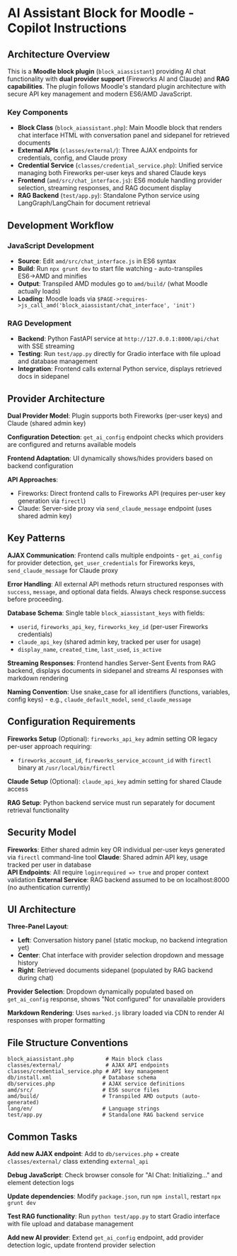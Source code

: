 # AI Assistant Block for Moodle - Copilot Instructions

## Architecture Overview

This is a **Moodle block plugin** (`block_aiassistant`) providing AI chat functionality with **dual provider support** (Fireworks AI and Claude) and **RAG capabilities**. The plugin follows Moodle's standard plugin architecture with secure API key management and modern ES6/AMD JavaScript.

### Key Components

- **Block Class** (`block_aiassistant.php`): Main Moodle block that renders chat interface HTML with conversation panel and sidepanel for retrieved documents
- **External APIs** (`classes/external/`): Three AJAX endpoints for credentials, config, and Claude proxy
- **Credential Service** (`classes/credential_service.php`): Unified service managing both Fireworks per-user keys and shared Claude keys
- **Frontend** (`amd/src/chat_interface.js`): ES6 module handling provider selection, streaming responses, and RAG document display
- **RAG Backend** (`test/app.py`): Standalone Python service using LangGraph/LangChain for document retrieval

## Development Workflow

### JavaScript Development
- **Source**: Edit `amd/src/chat_interface.js` in ES6 syntax
- **Build**: Run `npx grunt dev` to start file watching - auto-transpiles ES6→AMD and minifies  
- **Output**: Transpiled AMD modules go to `amd/build/` (what Moodle actually loads)
- **Loading**: Moodle loads via `$PAGE->requires->js_call_amd('block_aiassistant/chat_interface', 'init')`

### RAG Development
- **Backend**: Python FastAPI service at `http://127.0.0.1:8000/api/chat` with SSE streaming
- **Testing**: Run `test/app.py` directly for Gradio interface with file upload and database management
- **Integration**: Frontend calls external Python service, displays retrieved docs in sidepanel

## Provider Architecture

**Dual Provider Model**: Plugin supports both Fireworks (per-user keys) and Claude (shared admin key)

**Configuration Detection**: `get_ai_config` endpoint checks which providers are configured and returns available models

**Frontend Adaptation**: UI dynamically shows/hides providers based on backend configuration

**API Approaches**:
- Fireworks: Direct frontend calls to Fireworks API (requires per-user key generation via `firectl`)
- Claude: Server-side proxy via `send_claude_message` endpoint (uses shared admin key)

## Key Patterns

**AJAX Communication**: Frontend calls multiple endpoints - `get_ai_config` for provider detection, `get_user_credentials` for Fireworks keys, `send_claude_message` for Claude proxy

**Error Handling**: All external API methods return structured responses with `success`, `message`, and optional data fields. Always check response.success before proceeding.

**Database Schema**: Single table `block_aiassistant_keys` with fields:
- `userid`, `fireworks_api_key`, `fireworks_key_id` (per-user Fireworks credentials)  
- `claude_api_key` (shared admin key, tracked per user for usage)
- `display_name`, `created_time`, `last_used`, `is_active`

**Streaming Responses**: Frontend handles Server-Sent Events from RAG backend, displays documents in sidepanel and streams AI responses with markdown rendering

**Naming Convention**: Use snake_case for all identifiers (functions, variables, config keys) - e.g., `claude_default_model`, `send_claude_message`

## Configuration Requirements

**Fireworks Setup** (Optional): `fireworks_api_key` admin setting OR legacy per-user approach requiring:
- `fireworks_account_id`, `fireworks_service_account_id` with `firectl` binary at `/usr/local/bin/firectl`

**Claude Setup** (Optional): `claude_api_key` admin setting for shared Claude access

**RAG Setup**: Python backend service must run separately for document retrieval functionality

## Security Model

**Fireworks**: Either shared admin key OR individual per-user keys generated via `firectl` command-line tool
**Claude**: Shared admin API key, usage tracked per user in database  
**API Endpoints**: All require `loginrequired => true` and proper context validation
**External Service**: RAG backend assumed to be on localhost:8000 (no authentication currently)

## UI Architecture

**Three-Panel Layout**:
- **Left**: Conversation history panel (static mockup, no backend integration yet)
- **Center**: Chat interface with provider selection dropdown and message history
- **Right**: Retrieved documents sidepanel (populated by RAG backend during chat)

**Provider Selection**: Dropdown dynamically populated based on `get_ai_config` response, shows "Not configured" for unavailable providers

**Markdown Rendering**: Uses `marked.js` library loaded via CDN to render AI responses with proper formatting

## File Structure Conventions

```
block_aiassistant.php          # Main block class
classes/external/              # AJAX API endpoints
classes/credential_service.php # API key management
db/install.xml                # Database schema
db/services.php               # AJAX service definitions
amd/src/                      # ES6 source files
amd/build/                    # Transpiled AMD outputs (auto-generated)
lang/en/                      # Language strings
test/app.py                   # Standalone RAG backend service
```

## Common Tasks

**Add new AJAX endpoint**: Add to `db/services.php` + create `classes/external/` class extending `external_api`

**Debug JavaScript**: Check browser console for "AI Chat: Initializing..." and element detection logs

**Update dependencies**: Modify `package.json`, run `npm install`, restart `npx grunt dev`

**Test RAG functionality**: Run `python test/app.py` to start Gradio interface with file upload and database management

**Add new AI provider**: Extend `get_ai_config` endpoint, add provider detection logic, update frontend provider selection
